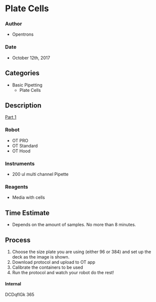 # Plate Cells

### Author
 * Opentrons

### Date
 * October 12th, 2017

## Categories
 * Basic Pipetting
	* Plate Cells

## Description
[Part 1](./Plate_Cells_2017-10-12)

### Robot
* OT PRO
* OT Standard
* OT Hood

### Instruments
* 200 ul multi channel Pipette

### Reagents
* Media with cells

## Time Estimate
* Depends on the amount of samples. No more than 8 minutes.

## Process
1. Choose the size plate you are using (either 96 or 384) and set up the deck as the image is shown.
2. Download protocol and upload to OT app
3. Calibrate the containers to be used
4. Run the protocol and watch your robot do the rest!

#### Internal
DCDqfIGk
365
